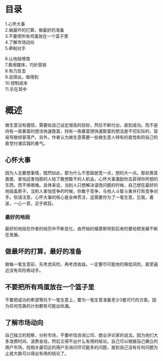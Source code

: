 # 目录
1.心怀大事  
2.做最坏的打算，做最好的准备   
3.不要把所有鸡蛋放在一个篮子里   
4.了解市场动向   
5.牵制对手   

6.让地段增值   
7.善用媒体，巧妙营销   
8.有力反击  
9.说得出，做得到   
10.控制成本   
11.乐在其中  

# 概述
做生意没有捷径，需要给自己设定很高的目标，然后不断付出，直到成功。而不是持有一夜暴富的想法快速致富，持有一夜暴富想快速致富的想法是不切实际的，容易导致倾家荡产。另外，作者认为做生意需要一些做生意人特有的直觉和将自己的直觉付诸实践的勇气。

## 心怀大事
因为人总要想事情，既然如此，那为什么不思路放宽一点，想的大一点。那些畏首畏尾、害怕这害怕那的人给了敢想敢干的人机会。心怀大事激励你去获得你所想的东西，而不惧艰难。具体来说，当别人只想解决温饱问题的时候，自己想在最好的地段盖房子。当别人害怕竞争的时候，你敢于竞争，与他人斗智斗勇并打败竞争对手。但请注意，心怀大事的核心是全神贯注，这需要你为了一笔生意，忘我，着迷，一心一意，近乎疯狂。

### 最好的地段
最好的地段在作者的经历中不断变化，由开始的福里斯特到后来的曼哈顿发展不断在发展。

## 做最坏的打算，最好的准备
做每一笔生意前，先考虑风险，再考虑收益。一定要尽可能地的降低风险，直至逼近没有风险再动手。

## 不要把所有鸡蛋放在一个篮子里
不要把成功的希望寄托于一笔生意上，要为一笔生意准备至少3套可行的方案。因为任何完美的计划都有可能出纰漏。

## 了解市场动向
自己独立的观察、分析市场，不要听信咨询公司、商业评论家的说法。因为他们大多浪费时间、浪费金钱，然后又得不出什么有用的结论。自己可以根据自己确立的用户市场，找相关最切近的用户去询问尽可能多的问题，直到自己没有任何问题为止就大致可以得出有用的结论了。

